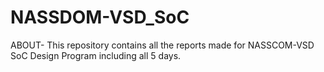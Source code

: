 # NASSDOM-VSD_SoC
ABOUT- This repository contains all the reports made for NASSCOM-VSD SoC Design Program including all 5 days.
<br>
